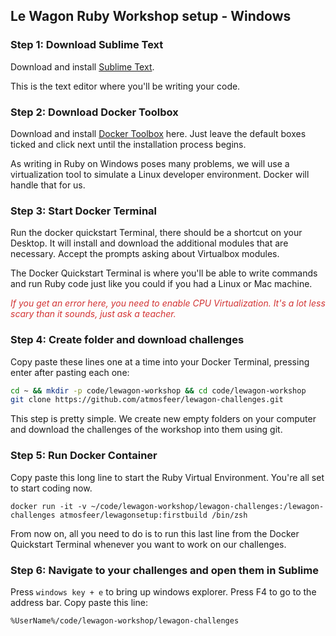 ## Le Wagon Ruby Workshop setup - Windows

### Step 1: Download Sublime Text
Download and install [Sublime Text](https://www.sublimetext.com/3).

This is the text editor where you'll be writing your code.

### Step 2: Download Docker Toolbox
Download and install [Docker Toolbox](https://www.docker.com/products/docker-toolbox) here. Just leave the default boxes ticked and click next until the installation process begins.

As writing in Ruby on Windows poses many problems, we will use a virtualization tool to simulate a Linux developer environment. Docker will handle that for us.

### Step 3: Start Docker Terminal
Run the docker quickstart Terminal, there should be a shortcut on your Desktop. It will install and download the additional modules that are necessary. Accept the prompts asking about Virtualbox modules.

The Docker Quickstart Terminal is where you'll be able to write commands and run Ruby code just like you could if you had a Linux or Mac machine.

<span style="color: #d23333">  *If you get an error here, you need to enable CPU Virtualization. It's a lot less scary than it sounds, just ask a teacher.*</span>

### Step 4: Create folder and download challenges
Copy paste these lines one at a time into your Docker Terminal, pressing enter after pasting each one:
```bash
cd ~ && mkdir -p code/lewagon-workshop && cd code/lewagon-workshop
git clone https://github.com/atmosfeer/lewagon-challenges.git
```

This step is pretty simple. We create new empty folders on your computer and download the challenges of the workshop into them using git.

### Step 5: Run Docker Container
Copy paste this long line to start the Ruby Virtual Environment. You're all set to start coding now.

`docker run -it -v ~/code/lewagon-workshop/lewagon-challenges:/lewagon-challenges atmosfeer/lewagonsetup:firstbuild /bin/zsh`

From now on, all you need to do is to run this last line from the Docker Quickstart Terminal whenever you want to work on our challenges.

### Step 6: Navigate to your challenges and open them in Sublime

Press `windows key + e` to bring up windows explorer.
Press F4 to go to the address bar.
Copy paste this line:

`%UserName%/code/lewagon-workshop/lewagon-challenges`
